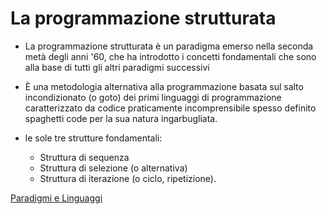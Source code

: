 # La programmazione strutturata

* La programmazione strutturata  è un paradigma emerso nella seconda metà degli anni '60, che ha introdotto i concetti fondamentali che sono alla base di tutti gli altri paradigmi successivi
* È una metodologia alternativa alla programmazione basata sul salto incondizionato (o goto) dei primi linguaggi di programmazione caratterizzato da codice praticamente incomprensibile spesso definito spaghetti code per la sua natura ingarbugliata. 

* le sole tre strutture fondamentali:

	* Struttura di sequenza
	* Struttura di selezione (o alternativa)
	* Struttura di iterazione (o ciclo, ripetizione).

[Paradigmi e Linguaggi](003_ParadigmiLinguaggi.md)

